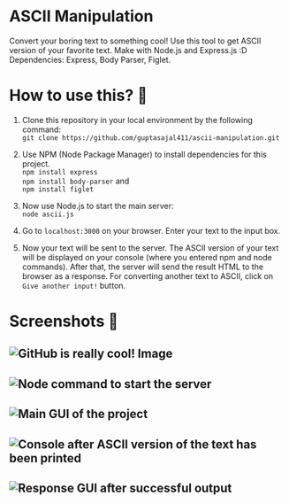 # ASCII Manipulation

Convert your boring text to something cool! Use this tool to get ASCII version of your favorite text. Make with Node.js and Express.js :D
Dependencies: Express, Body Parser, Figlet.

# How to use this? 🤔

1. Clone this repository in your local environment by the following command:<br>
```git clone https://github.com/guptasajal411/ascii-manipulation.git```

2. Use NPM (Node Package Manager) to install dependencies for this project. <br>
```npm install express``` <br>
```npm install body-parser``` and <br>
```npm install figlet```

3. Now use Node.js to start the main server: <br>
```node ascii.js```

4. Go to `localhost:3000` on your browser. Enter your text to the input box. 

5. Now your text will be sent to the server. The ASCII version of your text will be displayed on your console (where you entered npm and node commands). After that, the server will send the result HTML to the browser as a response. For converting another text to ASCII, click on `Give another input!` button. 

# Screenshots 📸

![GitHub is really cool! Image](https://user-images.githubusercontent.com/70312106/125479596-d4cbd93f-f9c4-47c3-a092-941f60d907a2.png)
------
![Node command to start the server](https://user-images.githubusercontent.com/70312106/125478881-65848c09-8a03-4f3d-b7ed-037ea98e9c2f.png)
-------
![Main GUI of the project](https://user-images.githubusercontent.com/70312106/125479138-7a5ecb0b-3c54-4477-99a8-4cc2e39fa4bb.png)
------
![Console after ASCII version of the text has been printed](https://user-images.githubusercontent.com/70312106/125479254-73faebf3-8183-47aa-a5d1-d8c1ace6c2ef.png)
-------
![Response GUI after successful output](https://user-images.githubusercontent.com/70312106/125479354-d01d1d59-e306-479a-a6f8-0b47a410f14c.png)
------
